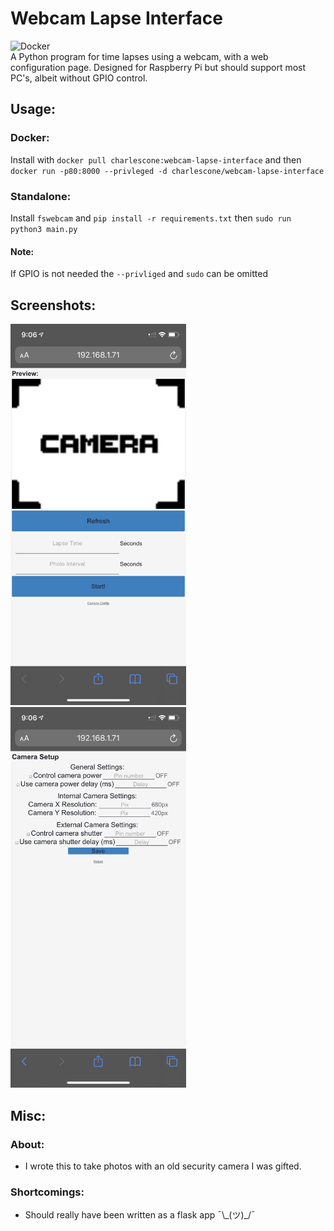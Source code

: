 # Webcam Lapse Interface
![Docker](https://img.shields.io/github/workflow/status/charles-cone/webcam-lapse/Build%20Multi-Arch)\
A Python program for time lapses using a webcam, with a web configuration page. Designed for Raspberry Pi but
should support most PC's, albeit without GPIO control.

## Usage:
### Docker:
Install with `docker pull charlescone:webcam-lapse-interface` and then 
`docker run -p80:8000 --privleged -d charlescone/webcam-lapse-interface`

### Standalone:
Install `fswebcam` and `pip install -r requirements.txt` then `sudo run python3 main.py`

#### Note:
If GPIO is not needed the `--privliged` and `sudo` can be omitted 

## Screenshots:
<img src="/github_images/main.png" width="281"> </img>
<img src="/github_images/config.png" width="281"> </img>


## Misc:
### About:
- I wrote this to take photos with an old security camera I was gifted.
### Shortcomings:
- Should really have been written as a flask app ¯\\\_(ツ)\_/¯
